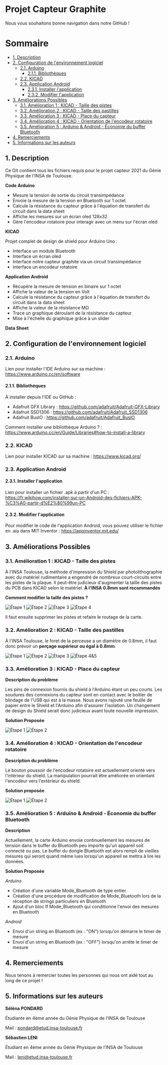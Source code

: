 # Projet Capteur Graphite

Nous vous souhaitons bonne navigation dans notre GitHub ! 

# Sommaire
<!-- TOC depthFrom:2 -->
  - [1. Description](#1-description)
  - [2. Configuration de l'environnement logiciel](#2-configuration-de-lenvironnement-logiciel)
    - [2.1. Arduino](#21-arduino)
      - [2.1.1. Bibliothèques](#211-bibliothèques)
    - [2.2. KICAD](#22-kicad)
    - [2.3. Application Android](#23-application-android)
      - [2.3.1. Installer l'application](#231-installer-lapplication)
      - [2.3.2. Modifier l'application](#232-modifier-lapplication)
  - [3. Améliorations Possibles](#3-améliorations-possibles)
    - [3.1. Amélioration 1 : KICAD - Taille des pistes](#31-amélioration-1--kicad---taille-des-pistes)
    - [3.2. Amélioration 2 : KICAD - Taille des pastilles](#32-amélioration-2--kicad---taille-des-pastilles)
    - [3.3. Amélioration 3 : KICAD - Place du capteur](#33-amélioration-3--kicad---place-du-capteur)
    - [3.4. Amélioration 4 : KICAD - Orientation de l'encodeur rotatoire](#34-amélioration-4--kicad---orientation-de-lencodeur-rotatoire)
    - [3.5. Amélioration 5 : Arduino & Android - Économie du buffer Bluetooth](#35-amélioration-5--arduino--android---économie-du-buffer-bluetooth)
  - [4. Remerciements](#4-remerciements)
  - [5. Informations sur les auteurs](#5-informations-sur-les-auteurs)
<!-- /TOC -->

## 1. Description 

Ce Git contient tous les fichiers requis pour le projet capteur 2021 du Génie Physique de l'INSA de Toulouse.

**Code Arduino**

- Mesure la tension de sortie du circuit transimpédance
- Envoie la mesure de la tension en Bluetooth sur 1 octet
- Calcule la résistance du capteur grâce à l'équation de transfert du circuit dans la data sheet
- Affiche les mesures sur un écran oled 128x32
- Gère l'encodeur rotatoire pour interagir avec un menu sur l'écran oled

**KICAD**

Projet complet de design de shield pour Arduino Uno :

- Interface un module Bluetooth
- Interface un écran oled
- Interface notre capteur graphite via un circuit transimpédance
- Interface un encodeur rotatoire

**Application Android**

- Récupère la mesure de tension en binaire sur 1 octet
- Affiche la valeur de la tension en Volt
- Calcule la résistance du capteur grâce à l'équation de transfert du circuit dans la data sheet
- Affiche la valeur de la résistance MΩ
- Trace un graphique déroulant de la résistance du capteur
- Mise à l'échelle du graphique grâce à un slider

**Data Sheet**


## 2. Configuration de l'environnement logiciel

### 2.1. Arduino

Lien pour installer l'IDE Arduino sur sa machine : https://www.arduino.cc/en/software

#### 2.1.1. Bibliothèques

À installer depuis l'IDE ou GitHub : 
- Adafruit GFX Library : https://github.com/adafruit/Adafruit-GFX-Library
- Adafruit SSD1306 : https://github.com/adafruit/Adafruit_SSD1306
- Adafruit BusIO : https://github.com/adafruit/Adafruit_BusIO

Comment installer une bibliothèque Arduino ? : https://www.arduino.cc/en/Guide/Libraries#how-to-install-a-library

### 2.2. KICAD

Lien pour installer KICAD sur sa machine : https://www.kicad.org/

### 2.3. Application Android

#### 2.3.1. Installer l'application

Lien pour installer un fichier .apk à partir d'un PC : https://fr.wikihow.com/installer-sur-un-Android-des-fichiers-APK-%C3%A0-partir-d%E2%80%99un-PC

#### 2.3.2. Modifier l'application

Pour modifier le code de l'application Android, vous pouvez utiliser le fichier en .aia dans MIT Inventor : https://appinventor.mit.edu/

## 3. Améliorations Possibles

### 3.1. Amélioration 1 : KICAD - Taille des pistes

À l'INSA Toulouse, la méthode d'impression du Shield par photolithographie avec du matériel rudimentaire a engendré de nombreux court-circuits entre les pistes de la plaque. Il peut-être judicieux d'augmenter la taille des pistes du PCB dans KICAD selon le matériel. **À l'INSA 0.8mm sont recommandés**

**Comment modifier la taille des pistes ?**

![Étape 1](Images/KICAD-Changement_Taille_Pistes_1.png)
![Étape 2](Images/KICAD-Changement_Taille_Pistes_2.png)
![Étape 3](Images/KICAD-Changement_Taille_Pistes_3.png)
![Étape 4](Images/KICAD-Changement_Taille_Pistes_4.png)

Il faut ensuite supprimer les pistes et refaire le routage de la carte.

### 3.2. Amélioration 2 : KICAD - Taille des pastilles

À l'INSA Toulouse, le foret de la perceuse a un diamètre de 0.8mm, il faut donc prévoir un **perçage supérieur ou égal à 0.8mm**.

![Étape 1](/Images/KICAD-Changement_Taille_Pastille_1.png)
![Étape 2](/Images/KICAD-Changement_Taille_Pastille_2.png)
![Étape 3](/Images/KICAD-Changement_Taille_Pastille_3.png)
![Étape 4&5](/Images/KICAD-Changement_Taille_Pastille_4&5.png)


### 3.3. Amélioration 3 : KICAD - Place du capteur

**Description du problème**

Les pins de connexion fournis du shield à l'Arduino étant un peu courts. Les soudures des connexions du capteur sont en contact avec le boitier de blindage de l'USB qui est à la masse. Nous avons rajouté une feuille de papier entre le Shield et l'Arduino afin d'assurer l'isolation. Un changement de design du Shield serait donc judicieux avant toute nouvelle impression.

**Solution Proposée**

![Étape 1](/Images/KICAD-Changement_Capteur_1.png)
![Étape 2](/Images/KICAD-Changement_Capteur_2.png)


### 3.4. Amélioration 4 : KICAD - Orientation de l'encodeur rotatoire

**Description du problème**

Le bouton poussoir de l'encodeur rotatoire est actuellement orienté vers l'intérieur du shield. La manipulation pourrait être améliorée en orientant l'encodeur vers l'extérieur du shield.

**Solution proposée**

![Étape 1](/Images/KICAD-Changement_ROT_1.png)
![Étape 2](/Images/KICAD-Changement_ROT_2.png)

### 3.5. Amélioration 5 : Arduino & Android - Économie du buffer Bluetooth

**Description**

Actuellement, la carte Arduino envoie continuellement les mesures de tension dans le buffer du Bluetooth peu importe qu'un appareil soit connecté ou pas. Le buffer du dongle Bluetooth est alors rempli de vieilles mesures qui seront quand même lues lorsqu'un appareil se mettra à lire les données.

**Solution Proposée**

_Arduino_

- Création d'une variable Mode_Bluetooth de type entier 
- Création d'une procédure de modification de Mode_Bluetooth lors de la réception de strings particuliers en Bluetooth
- Ajout d'un bloc If Mode_Bluetooth qui conditionne l'envoi des mesures en Bluetooth

_Android_

- Envoi d'un string en Bluetooth (ex : "ON") lorsqu'on démarre le timer de mesure
- Envoi d'un string en Bluetooth (ex : "OFF") lorsqu'on arrête le timer de mesure

## 4. Remerciements

Nous tenons à remercier toutes les personnes qui nous ont aidé tout au long de ce projet !

## 5. Informations sur les auteurs

**Séléna PONDARD**

Étudiante en 4ème année du Génie Physique de l'INSA de Toulouse

Mail : pondard@etud.insa-toulouse.fr

**Sébastien LENI**

Étudiant en 4ème année du Génie Physique de l'INSA de Toulouse

Mail : leni@etud.insa-toulouse.fr
